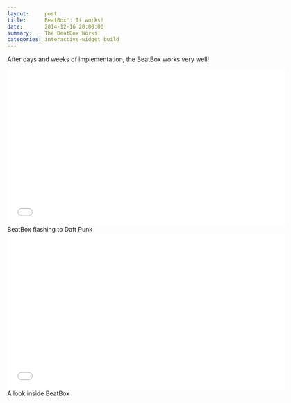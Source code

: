 ```yaml
---
layout:     post
title:      BeatBox™: It works!
date:       2014-12-16 20:00:00
summary:    The BeatBox Works!
categories: interactive-widget build
---
```


After days and weeks of implementation, the BeatBox works very well!

<iframe width="640" height="360" src="//www.youtube.com/embed/A1LqPWUMZLk?rel=0" frameborder="0" allowfullscreen></iframe>
<span class="small mid-gray">BeatBox flashing to Daft Punk</span>

<iframe width="640" height="360" src="//www.youtube.com/embed/P80QHTHi4f8?rel=0" frameborder="0" allowfullscreen></iframe>
<span class="small mid-gray">A look inside BeatBox</span>
